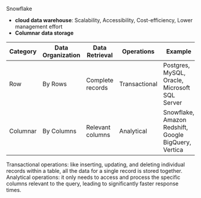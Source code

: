 Snowflake 
- **cloud data warehouse**: Scalability, Accessibility, Cost-efficiency, Lower management effort
- **Columnar data storage**
  
| Category         | Data Organization | Data Retrieval     | Operations     | Example                                               |
|------------------|-------------------|--------------------|----------------|-------------------------------------------------------|
| Row              | By Rows           | Complete records   | Transactional  | Postgres, MySQL, Oracle, Microsoft SQL Server         |
| Columnar         | By Columns        | Relevant columns   | Analytical     | Snowflake, Amazon Redshift, Google BigQuery, Vertica  |

Transactional operations: like inserting, updating, and deleting individual records within a table, all the data for a single record is stored together.
Analytical operations: it only needs to access and process the specific columns relevant to the query, leading to significantly faster response times.
